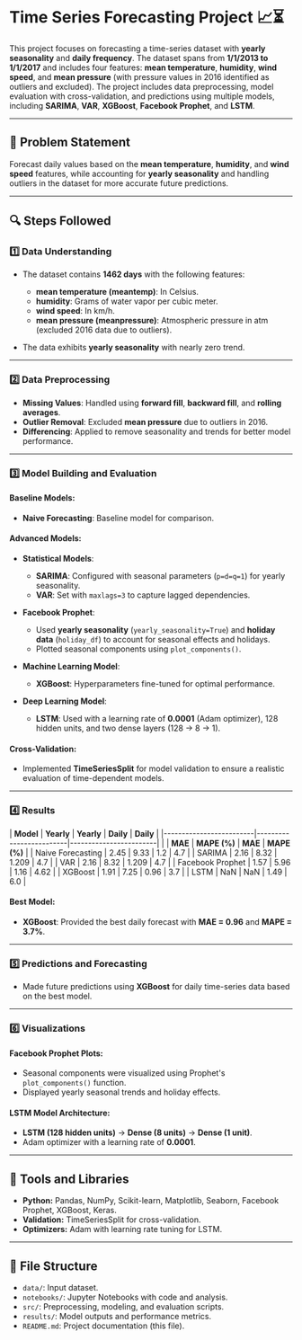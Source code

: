 # Time Series Forecasting Project 📈⏳  

This project focuses on forecasting a time-series dataset with **yearly seasonality** and **daily frequency**. The dataset spans from **1/1/2013 to 1/1/2017** and includes four features: **mean temperature**, **humidity**, **wind speed**, and **mean pressure** (with pressure values in 2016 identified as outliers and excluded). The project includes data preprocessing, model evaluation with cross-validation, and predictions using multiple models, including **SARIMA**, **VAR**, **XGBoost**, **Facebook Prophet**, and **LSTM**.

---

## 📝 Problem Statement  
Forecast daily values based on the **mean temperature**, **humidity**, and **wind speed** features, while accounting for **yearly seasonality** and handling outliers in the dataset for more accurate future predictions.

---

## 🔍 Steps Followed  

### 1️⃣ Data Understanding  
- The dataset contains **1462 days** with the following features:  
  - **mean temperature (meantemp)**: In Celsius.  
  - **humidity**: Grams of water vapor per cubic meter.  
  - **wind speed**: In km/h.  
  - **mean pressure (meanpressure)**: Atmospheric pressure in atm (excluded 2016 data due to outliers).  

- The data exhibits **yearly seasonality** with nearly zero trend.  

---

### 2️⃣ Data Preprocessing  
- **Missing Values**: Handled using **forward fill**, **backward fill**, and **rolling averages**.  
- **Outlier Removal**: Excluded **mean pressure** due to outliers in 2016.  
- **Differencing**: Applied to remove seasonality and trends for better model performance.  

---

### 3️⃣ Model Building and Evaluation  

#### Baseline Models:  
- **Naive Forecasting**: Baseline model for comparison.  

#### Advanced Models:  
- **Statistical Models**:  
  - **SARIMA**: Configured with seasonal parameters (`p=d=q=1`) for yearly seasonality.  
  - **VAR**: Set with `maxlags=3` to capture lagged dependencies.  

- **Facebook Prophet**:  
  - Used **yearly seasonality** (`yearly_seasonality=True`) and **holiday data** (`holiday_df`) to account for seasonal effects and holidays.  
  - Plotted seasonal components using `plot_components()`.  

- **Machine Learning Model**:  
  - **XGBoost**: Hyperparameters fine-tuned for optimal performance.  

- **Deep Learning Model**:  
  - **LSTM**: Used with a learning rate of **0.0001** (Adam optimizer), 128 hidden units, and two dense layers (128 → 8 → 1).  

#### Cross-Validation:  
- Implemented **TimeSeriesSplit** for model validation to ensure a realistic evaluation of time-dependent models.

---

### 4️⃣ Results  

| **Model**              | **Yearly** | **Yearly** | **Daily** | **Daily**   |
|-------------------------|-------------------------|------------------------|
|                         | **MAE** | **MAPE (%)** | **MAE** | **MAPE (%)** |
| Naive Forecasting       | 2.45     | 9.33         | 1.2      | 4.7         |
| SARIMA                  | 2.16     | 8.32         | 1.209    | 4.7         |
| VAR                     | 2.16     | 8.32         | 1.209    | 4.7         |
| Facebook Prophet        | 1.57     | 5.96         | 1.16     | 4.62        |
| XGBoost                 | 1.91     | 7.25         | 0.96     | 3.7         |
| LSTM                    | NaN      | NaN          | 1.49     | 6.0         |

#### Best Model:  
- **XGBoost**: Provided the best daily forecast with **MAE = 0.96** and **MAPE = 3.7%**.  

---

### 5️⃣ Predictions and Forecasting  
- Made future predictions using **XGBoost** for daily time-series data based on the best model.  

---

### 6️⃣ Visualizations  

#### Facebook Prophet Plots:  
- Seasonal components were visualized using Prophet's `plot_components()` function.  
- Displayed yearly seasonal trends and holiday effects.

#### LSTM Model Architecture:  
- **LSTM (128 hidden units)** → **Dense (8 units)** → **Dense (1 unit)**.  
- Adam optimizer with a learning rate of **0.0001**.  

---

## 🔧 Tools and Libraries  
- **Python:** Pandas, NumPy, Scikit-learn, Matplotlib, Seaborn, Facebook Prophet, XGBoost, Keras.  
- **Validation:** TimeSeriesSplit for cross-validation.  
- **Optimizers:** Adam with learning rate tuning for LSTM.  

---

## 📂 File Structure  
- `data/`: Input dataset.  
- `notebooks/`: Jupyter Notebooks with code and analysis.  
- `src/`: Preprocessing, modeling, and evaluation scripts.  
- `results/`: Model outputs and performance metrics.  
- `README.md`: Project documentation (this file).  
